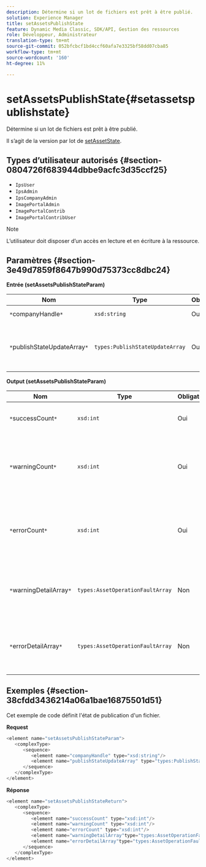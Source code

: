 ```yaml
---
description: Détermine si un lot de fichiers est prêt à être publié.
solution: Experience Manager
title: setAssetsPublishState
feature: Dynamic Media Classic, SDK/API, Gestion des ressources
role: Développeur, Administrateur
translation-type: tm+mt
source-git-commit: 052bfcbcf1bd4ccf60afa7e3325bf58dd07cba85
workflow-type: tm+mt
source-wordcount: '160'
ht-degree: 11%

---
```



# setAssetsPublishState{#setassetspublishstate}

Détermine si un lot de fichiers est prêt à être publié.

Il s’agit de la version par lot de [setAssetState](../../../operations/c-operations-intro/c-methods/r-set-asset-publish-state.md#reference-9efc2eeea42348e0b1d5f3d1005c6563).

## Types d’utilisateur autorisés {#section-0804726f683944dbbe9acfc3d35ccf25}

* `IpsUser`
* `IpsAdmin`
* `IpsCompanyAdmin`
* `ImagePortalAdmin`
* `ImagePortalContrib`
* `ImagePortalContribUser`

>[!NOTE]
>
>L’utilisateur doit disposer d’un accès en lecture et en écriture à la ressource.

## Paramètres {#section-3e49d7859f8647b990d75373cc8dbc24}

**Entrée (setAssetsPublishStateParam)**

| Nom | Type | Obligatoire | Description |
|---|---|---|---|
| `*`companyHandle`*` | `xsd:string` | Oui | Poignée de société. |
| `*`publishStateUpdateArray`*` | `types:PublishStateUpdateArray` | Oui | Tableau des valeurs d’état de publication pour les ressources. |

**Output (setAssetsPublishStateParam)**

| Nom | Type | Obligatoire | Description |
|---|---|---|---|
| `*`successCount`*` | `xsd:int` | Oui | Nombre de ressources mises à jour avec succès. |
| `*`warningCount`*` | `xsd:int` | Oui | Nombre de fichiers qui ont généré un avertissement lorsque l’opération tentait de les mettre à jour. |
| `*`errorCount`*` | `xsd:int` | Oui | Nombre de fichiers qui ont généré une erreur lorsque l’opération a tenté de les supprimer. |
| `*`warningDetailArray`*` | `types:AssetOperationFaultArray` | Non | Détails associés aux mises à jour de la ressource qui ont généré un avertissement. |
| `*`errorDetailArray`*` | `types:AssetOperationFaultArray` | Non | Détails associés aux mises à jour de la ressource qui ont généré une erreur. |

## Exemples {#section-38cfdd3436214a06a1bae16875501d51}

Cet exemple de code définit l&#39;état de publication d&#39;un fichier.

**Request**

```java
<element name="setAssetsPublishStateParam">
   <complexType>
      <sequence>
         <element name="companyHandle" type="xsd:string"/>
         <element name="publishStateUpdateArray" type="types:PublishStateUpdateArray"/>
      </sequence>
   </complexType>
</element>
```

**Réponse**

```java
<element name="setAssetsPublishStateReturn">
   <complexType>
      <sequence>
         <element name="successCount" type="xsd:int"/>
         <element name="warningCount" type="xsd:int"/>
         <element name="errorCount" type="xsd:int"/>
         <element name="warningDetailArray"type="types:AssetOperationFaultArray" minOccurs="0"/>
         <element name="errorDetailArray"type="types:AssetOperationFaultArray" minOccurs="0"/>
      </sequence>
   </complexType>
</element>
```

